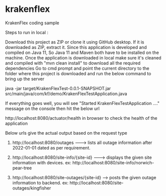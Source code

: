 # krakenflex
KrakenFlex coding sample

Steps to run in local :

Download this project as ZIP or clone it using GitHub desktop.
If it is downloaded as ZIP, extract it.
Since this application is developed and compiled on Java 11, So Java 11 and Maven both have to be installed on the machine.
Once the application is downloaded in local make sure it's cleaned and compiled with "mvn clean install" to download all the required dependencies
Go to cmd prompt and point the current directory to the folder where this project is downloaded and run the below command to bring up the server

java -jar target/KrakenFlexTest-0.0.1-SNAPSHOT.jar src/main/java/com/kf/demo/KrakenFlexTestApplication.java

If everything goes well, you will see "Started KrakenFlexTestApplication ...." message on the console then hit the below url

http://localhost:8080/actuator/health in browser to check the health of the application

Below urls give the actual output based on the request type

1. http://localhost:8080/outages ---> lists all outage information after 2022-01-01 dated as per requirement.

2. http://localhost:8080/site-info/{site-id}  ---> displays the given site information with devices.
ex: http://localhost:8080/site-info/norwich-pear-tree

3. http://localhost:8080/site-outages/{site-id} --> posts the given outage information to backend.
ex: http://localhost:8080/site-outages/kingfisher
